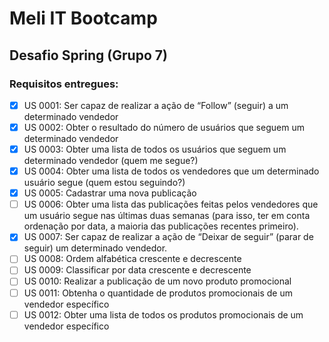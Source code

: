 # Meli IT Bootcamp

## Desafio Spring (Grupo 7)


### Requisitos entregues:

- [x] US 0001: Ser capaz de realizar a ação de “Follow” (seguir) a um determinado vendedor
- [x] US 0002: Obter o resultado do número de usuários que seguem um determinado vendedor
- [x] US 0003: Obter uma lista de todos os usuários que seguem um determinado vendedor (quem me segue?)
- [x] US 0004:  Obter uma lista de todos os vendedores que um determinado usuário segue (quem estou seguindo?)
- [x] US 0005: Cadastrar uma nova publicação
- [ ] US 0006: Obter uma lista das publicações feitas pelos vendedores que um usuário segue nas últimas duas semanas (para isso, ter em conta ordenação por data, a maioria das publicações recentes primeiro).
- [x] US 0007: Ser capaz de realizar a ação de “Deixar de seguir” (parar de seguir) um determinado vendedor.
- [ ] US 0008: Ordem alfabética crescente e decrescente
- [ ] US 0009: Classificar por data crescente e decrescente
- [ ] US 0010:  Realizar a publicação de um novo produto promocional
- [ ] US 0011: Obtenha o quantidade de produtos promocionais de um vendedor específico
- [ ] US 0012: Obter uma lista de todos os produtos promocionais de um vendedor específico

